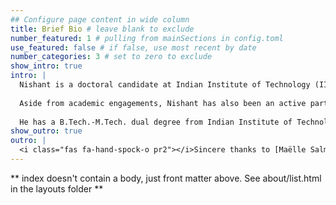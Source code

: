 ```yaml
---
## Configure page content in wide column
title: Brief Bio # leave blank to exclude
number_featured: 1 # pulling from mainSections in config.toml
use_featured: false # if false, use most recent by date
number_categories: 3 # set to zero to exclude
show_intro: true
intro: |
  Nishant is a doctoral candidate at Indian Institute of Technology (IIT) Delhi. His thesis, which he will be submitting this semester, focuses on conceptual and analytical advancement of how we understand injustices in urban mobilities. His research interests range widely and include, besides the issues of transportation planning, the potentials of democratising and localising urban governance in Southern contexts and commonising cities through radical transformational practices such as urban agriculture. <br /> 
  
  Aside from academic engagements, Nishant has also been an active participant and contributor in social movements, particularly those resisting social exclusion, environmental degradation and land grab. He is a co-founder of [People's Resource Centre](https://www.prcindia.in), a knowledge initiative to support social transformation in Indian cities. He aspires to bridge the divide between academia and informed social activism through his research and communications.<br />
  
  He has a B.Tech.-M.Tech. dual degree from Indian Institute of Technology (IIT) Kanpur where he wrote his master's thesis on [determinants of mode choice behaviour in school trips](https://www.sciencedirect.com/science/article/abs/pii/S0966692317303277/) by conducting a large-scale, representative survey of school-going children in Kanpur city.
show_outro: true
outro: |
  <i class="fas fa-hand-spock-o pr2"></i>Sincere thanks to [Maëlle Salmon](https://masalmon.eu/) for her help naming this Hugo theme!
---
```


** index doesn't contain a body, just front matter above.
See about/list.html in the layouts folder **